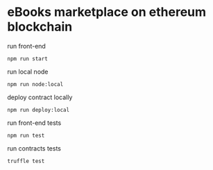 # eBooks marketplace on ethereum blockchain

run front-end
```shell
npm run start
```

run local node
```shell
npm run node:local
```

deploy contract locally
```shell
npm run deploy:local
```

run front-end tests
```shell
npm run test
```

run contracts tests
```
truffle test
```
